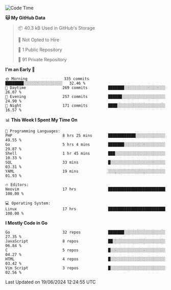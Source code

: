 
<!--START_SECTION:waka-->
![Code Time](http://img.shields.io/badge/Code%20Time-4%2C953%20hrs%207%20mins-blue)

**🐱 My GitHub Data** 

> 📦 40.3 kB Used in GitHub's Storage 
 > 
> 🚫 Not Opted to Hire
 > 
> 📜 1 Public Repository 
 > 
> 🔑 91 Private Repository 
 > 
**I'm an Early 🐤** 

```text
🌞 Morning                335 commits         ████████░░░░░░░░░░░░░░░░░   32.46 % 
🌆 Daytime                269 commits         ███████░░░░░░░░░░░░░░░░░░   26.07 % 
🌃 Evening                257 commits         ██████░░░░░░░░░░░░░░░░░░░   24.90 % 
🌙 Night                  171 commits         ████░░░░░░░░░░░░░░░░░░░░░   16.57 % 
```


📊 **This Week I Spent My Time On** 

```text
💬 Programming Languages: 
PHP                      8 hrs 25 mins       ████████████░░░░░░░░░░░░░   49.55 % 
Go                       5 hrs 4 mins        ███████░░░░░░░░░░░░░░░░░░   29.87 % 
Shell                    1 hr 45 mins        ███░░░░░░░░░░░░░░░░░░░░░░   10.33 % 
SQL                      33 mins             █░░░░░░░░░░░░░░░░░░░░░░░░   03.31 % 
YAML                     19 mins             ░░░░░░░░░░░░░░░░░░░░░░░░░   01.93 % 

🔥 Editors: 
Neovim                   17 hrs              █████████████████████████   100.00 % 

💻 Operating System: 
Linux                    17 hrs              █████████████████████████   100.00 % 
```

**I Mostly Code in Go** 

```text
Go                       32 repos            ███████░░░░░░░░░░░░░░░░░░   27.35 % 
JavaScript               8 repos             ██░░░░░░░░░░░░░░░░░░░░░░░   06.84 % 
C                        5 repos             █░░░░░░░░░░░░░░░░░░░░░░░░   04.27 % 
HTML                     4 repos             █░░░░░░░░░░░░░░░░░░░░░░░░   03.42 % 
Vim Script               3 repos             █░░░░░░░░░░░░░░░░░░░░░░░░   02.56 % 
```




 Last Updated on 19/06/2024 12:24:55 UTC
<!--END_SECTION:waka-->
